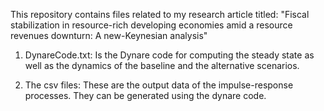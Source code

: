 This repository contains files related to my research article titled: "Fiscal stabilization in resource-rich developing economies amid a resource revenues downturn: A new-Keynesian analysis"

1. DynareCode.txt: Is the Dynare code for computing the steady state as well as the dynamics of the baseline and the alternative scenarios.

2. The csv files: These are the output data of the impulse-response processes. They can be generated using the dynare code.

